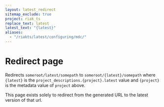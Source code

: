 ```yaml
---
layout: latest_redirect
sitemap_exclude: true
project: riak_ts
replace_text: latest
latest_text: "{latest}"
aliases:
  - "/riakts/latest/configuring/mdc/"
---
```


# Redirect page

Redirects `someroot/latest/somepath` to `someroot/{latest}/somepath`
where `{latest}` is the `project_descriptions.{project}.latest` value
and `{project}` is the metadata value of `project` above.

This page exists solely to redirect from the generated URL to the latest version of
that url.
